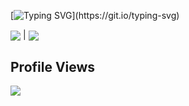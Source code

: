 [![Typing SVG](https://readme-typing-svg.herokuapp.com?color=%2336BCF7&center=true&vCenter=true&width=600&lines=Hi!+I+am+fangruijia+😈+;+Welcome+to+My+Profile!+;I+like+compouter;And,+Always+want+to+learn+new+things+;)](https://git.io/typing-svg)

<img align="center" src="https://github-readme-stats.vercel.app/api?username=fangruijia&show_icons=true&theme=tokyonight&hide_title=true&count_private=true"/> | <img align="center" src="https://github-readme-stats.vercel.app/api/top-langs/?username=fangruijia&layout=compact"/>

## Profile Views
![](https://moe-counter.glitch.me/get/@fangruijia.github.readme)
